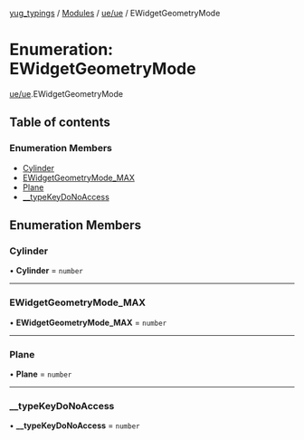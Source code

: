 [yug_typings](../README.md) / [Modules](../modules.md) / [ue/ue](../modules/ue_ue.md) / EWidgetGeometryMode

# Enumeration: EWidgetGeometryMode

[ue/ue](../modules/ue_ue.md).EWidgetGeometryMode

## Table of contents

### Enumeration Members

- [Cylinder](ue_ue.EWidgetGeometryMode.md#cylinder)
- [EWidgetGeometryMode\_MAX](ue_ue.EWidgetGeometryMode.md#ewidgetgeometrymode_max)
- [Plane](ue_ue.EWidgetGeometryMode.md#plane)
- [\_\_typeKeyDoNoAccess](ue_ue.EWidgetGeometryMode.md#__typekeydonoaccess)

## Enumeration Members

### Cylinder

• **Cylinder** = `number`

___

### EWidgetGeometryMode\_MAX

• **EWidgetGeometryMode\_MAX** = `number`

___

### Plane

• **Plane** = `number`

___

### \_\_typeKeyDoNoAccess

• **\_\_typeKeyDoNoAccess** = `number`
